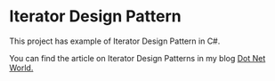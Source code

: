 # Iterator Design Pattern

<p>This project has example of Iterator Design Pattern in C#.</p>
<p>You can find the article on Iterator Design Patterns in my blog <a href='https://manish4dotnet.blogspot.com/2024/09/iterator-design-pattern-in-c.html'>Dot Net World.</a></p>
